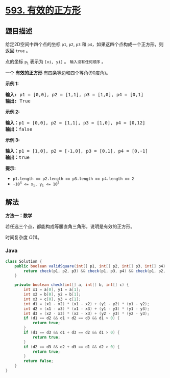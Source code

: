 # [593. 有效的正方形](https://leetcode.cn/problems/valid-square)

## 题目描述

<p>给定2D空间中四个点的坐标&nbsp;<code>p1</code>,&nbsp;<code>p2</code>,&nbsp;<code>p3</code>&nbsp;和&nbsp;<code>p4</code>，如果这四个点构成一个正方形，则返回 <code>true</code> 。</p>

<p>点的坐标&nbsp;<code>p<sub>i</sub></code> 表示为 <code>[xi, yi]</code> 。 <code>输入没有任何顺序</code> 。</p>

<p>一个 <strong>有效的正方形</strong> 有四条等边和四个等角(90度角)。</p>

<p><strong>示例 1:</strong></p>

<pre>
<strong>输入:</strong> p1 = [0,0], p2 = [1,1], p3 = [1,0], p4 = [0,1]
<strong>输出:</strong> True
</pre>

<p><strong>示例 2:</strong></p>

<pre>
<strong>输入：</strong>p1 = [0,0], p2 = [1,1], p3 = [1,0], p4 = [0,12]
<b>输出：</b>false
</pre>

<p><strong>示例 3:</strong></p>

<pre>
<b>输入：</b>p1 = [1,0], p2 = [-1,0], p3 = [0,1], p4 = [0,-1]
<b>输出：</b>true
</pre>

<p><strong>提示:</strong></p>

<ul>
	<li><code>p1.length == p2.length == p3.length == p4.length == 2</code></li>
	<li><code>-10<sup>4</sup>&nbsp;&lt;= x<sub>i</sub>, y<sub>i</sub>&nbsp;&lt;= 10<sup>4</sup></code></li>
</ul>

## 解法

**方法一：数学**

若任选三个点，都能构成等腰直角三角形，说明是有效的正方形。

时间复杂度 $O(1)$。

### **Java**

```java
class Solution {
    public boolean validSquare(int[] p1, int[] p2, int[] p3, int[] p4) {
        return check(p1, p2, p3) && check(p1, p3, p4) && check(p1, p2, p4) && check(p2, p3, p4);
    }

    private boolean check(int[] a, int[] b, int[] c) {
        int x1 = a[0], y1 = a[1];
        int x2 = b[0], y2 = b[1];
        int x3 = c[0], y3 = c[1];
        int d1 = (x1 - x2) * (x1 - x2) + (y1 - y2) * (y1 - y2);
        int d2 = (x1 - x3) * (x1 - x3) + (y1 - y3) * (y1 - y3);
        int d3 = (x2 - x3) * (x2 - x3) + (y2 - y3) * (y2 - y3);
        if (d1 == d2 && d1 + d2 == d3 && d1 > 0) {
            return true;
        }
        if (d1 == d3 && d1 + d3 == d2 && d1 > 0) {
            return true;
        }
        if (d2 == d3 && d2 + d3 == d1 && d2 > 0) {
            return true;
        }
        return false;
    }
}
```
